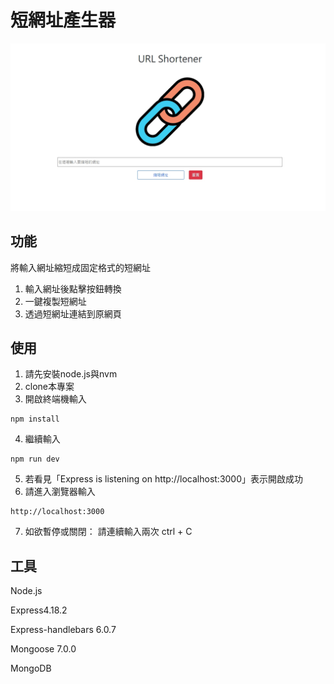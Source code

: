 # 短網址產生器

![image](./public/image/URL%20Shortener.jpg)

## 功能
將輸入網址縮短成固定格式的短網址
1. 輸入網址後點擊按鈕轉換
2. 一鍵複製短網址
3. 透過短網址連結到原網頁

## 使用
1. 請先安裝node.js與nvm
2. clone本專案
3. 開啟終端機輸入
```
npm install
```
4. 繼續輸入
```
npm run dev
```
5. 若看見「Express is listening on http://localhost:3000」表示開啟成功
6. 請進入瀏覽器輸入  
```
http://localhost:3000
```
7. 如欲暫停或關閉：
請連續輸入兩次  ctrl + C

## 工具
Node.js


Express4.18.2


Express-handlebars 6.0.7


Mongoose 7.0.0


MongoDB